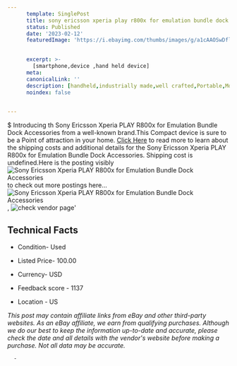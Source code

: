 ```yaml
---
      template: SinglePost
      title: sony ericsson xperia play r800x for emulation bundle dock accessories
      status: Published
      date: '2023-02-12'
      featuredImage: 'https://i.ebayimg.com/thumbs/images/g/a1cAAOSwDfljwxOy/s-l225.jpg'
       

      excerpt: >-
        [smartphone,device ,hand held device]
      meta:
      canonicalLink: ''
      description: [handheld,industrially made,well crafted,Portable,Mobile,Compact,Convenient,Lightweight,Maneuverable,Man-portable,Miniature,Carriable,Hand-held,Light,Holdable,Transportable,Mobile device,Pocket-sized,On-the-go,Wireless,Cordless,Compact size,Convenient size, smartphone,device ,hand held device]
      noindex: false
      

---
```

$
      Introducing th Sony Ericsson Xperia PLAY R800x for Emulation Bundle Dock Accessories from a well-known brand.This Compact device  is sure to be a Point of attraction  in your home. [Click Here](https://www.ebay.com/itm/125729871889?hash=item1d46159811%3Ag%3Aa1cAAOSwDfljwxOy&mkevt=1&mkcid=1&mkrid=711-53200-19255-0&campid=%253CePNCampaignId%253E&customid=%253CreferenceId%253E&toolid=10049) to read more to learn about the shipping costs and additional details for the Sony Ericsson Xperia PLAY R800x for Emulation Bundle Dock Accessories. Shipping cost is undefined.Here is the posting visibly ![Sony Ericsson Xperia PLAY R800x for Emulation Bundle Dock Accessories](https://i.ebayimg.com/thumbs/images/g/a1cAAOSwDfljwxOy/s-l225.jpg) to check out more postings here... ![Sony Ericsson Xperia PLAY R800x for Emulation Bundle Dock Accessories](https://i.ebayimg.com/images/g/a1cAAOSwDfljwxOy/s-l1600.jpg), ![check vendor page](https://origin-galleryplus.ebayimg.com/ws/web/125729871889_2_0_1/225x225.jpg,https://origin-galleryplus.ebayimg.com/ws/web/125729871889_3_0_1/225x225.jpg,https://origin-galleryplus.ebayimg.com/ws/web/125729871889_4_0_1/225x225.jpg,https://origin-galleryplus.ebayimg.com/ws/web/125729871889_5_0_1/225x225.jpg,https://origin-galleryplus.ebayimg.com/ws/web/125729871889_6_0_1/225x225.jpg,https://origin-galleryplus.ebayimg.com/ws/web/125729871889_7_0_1/225x225.jpg,https://origin-galleryplus.ebayimg.com/ws/web/125729871889_8_0_1/225x225.jpg,https://origin-galleryplus.ebayimg.com/ws/web/125729871889_9_0_1/225x225.jpg,https://origin-galleryplus.ebayimg.com/ws/web/125729871889_10_0_1/225x225.jpg)'

      

 ## Technical Facts 



     
      

 - Condition- Used 


      

 - Listed Price- 100.00 


      

 - Currency- USD 


      

 - Feedback score - 1137 


      

 - Location - US 


      
      

 *_This post may contain affiliate links from eBay and other third-party websites. As an eBay affiliate, we earn from qualifying purchases. Although we do our best to keep the information up-to-date and accurate, please check the date and all details with the vendor's website before making a purchase. Not all data may be accurate._*




      -
